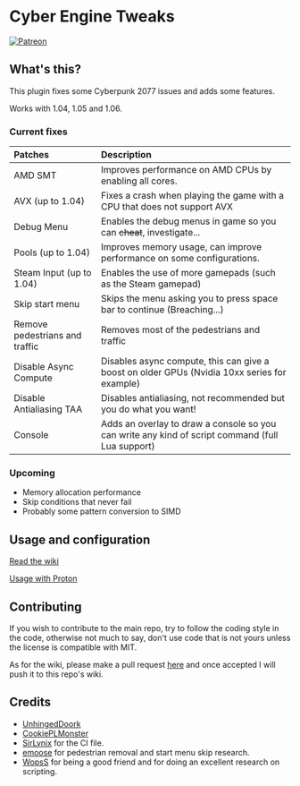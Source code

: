 # Cyber Engine Tweaks

[![Patreon](https://img.shields.io/badge/Patreon-donate-purple.svg)](https://www.patreon.com/tiltedphoques)

## What's this?

This plugin fixes some Cyberpunk 2077 issues and adds some features.

Works with 1.04, 1.05 and 1.06.

### Current fixes

| Patches      | Description     |
| :------------- | :------------------------------ | 
| AMD SMT  | Improves performance on AMD CPUs by enabling all cores. |
| AVX (up to 1.04) | Fixes a crash when playing the game with a CPU that does not support AVX |
| Debug Menu   | Enables the debug menus in game so you can ~~cheat~~, investigate...  |
| Pools (up to 1.04) | Improves memory usage, can improve performance on some configurations. |
| Steam Input (up to 1.04) | Enables the use of more gamepads (such as the Steam gamepad) |
| Skip start menu | Skips the menu asking you to press space bar to continue (Breaching...) |
| Remove pedestrians and traffic | Removes most of the pedestrians and traffic |
| Disable Async Compute | Disables async compute, this can give a boost on older GPUs (Nvidia 10xx series for example)|
| Disable Antialiasing TAA | Disables antialiasing, not recommended but you do what you want! |
| Console | Adds an overlay to draw a console so you can write any kind of script command (full Lua support) |

### Upcoming

* Memory allocation performance
* Skip conditions that never fail
* Probably some pattern conversion to SIMD

## Usage and configuration

[Read the wiki](https://wiki.cybermods.net/cyber-engine-tweaks/)

[Usage with Proton](PROTON.md)

## Contributing

If you wish to contribute to the main repo, try to follow the coding style in the code, otherwise not much to say, don't use code that is not yours unless the license is compatible with MIT.

As for the wiki, please make a pull request [here](https://github.com/yamashi/CyberEngineTweaksWiki/) and once accepted I will push it to this repo's wiki.

## Credits

* [UnhingedDoork](https://www.reddit.com/r/Amd/comments/kbp0np/cyberpunk_2077_seems_to_ignore_smt_and_mostly/gfjf1vo/?utm_source=reddit&utm_medium=web2x&context=3)
* [CookiePLMonster](https://www.reddit.com/r/pcgaming/comments/kbsywg/cyberpunk_2077_used_an_intel_c_compiler_which/gfknein/?utm_source=reddit&utm_medium=web2x&context=3)
* [SirLynix](https://github.com/DigitalPulseSoftware/BurgWar) for the CI file.
* [emoose](https://github.com/yamashi/PerformanceOverhaulCyberpunk/issues/75) for pedestrian removal and start menu skip research.
* [WopsS](https://github.com/WopsS/RED4ext) for being a good friend and for doing an excellent research on scripting.
